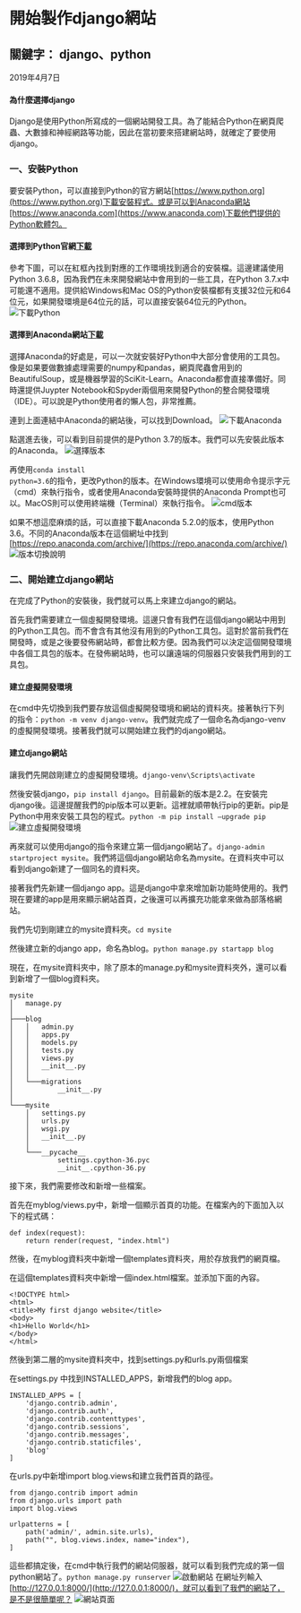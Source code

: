 # 開始製作django網站
## 關鍵字： django、python

2019年4月7日

#### 為什麼選擇django

Django是使用Python所寫成的一個網站開發工具。為了能結合Python在網頁爬蟲、大數據和神經網路等功能，因此在當初要來搭建網站時，就確定了要使用django。

### 一、安裝Python

要安裝Python，可以直接到Python的官方網站[https://www.python.org](https://www.python.org)下載安裝程式。或是可以到Anaconda網站[https://www.anaconda.com](https://www.anaconda.com)下載他們提供的Python軟體包。

#### 選擇到Python官網[下載](https://www.python.org/downloads/)
參考下圖，可以在紅框內找到對應的工作環境找到適合的安裝檔。這邊建議使用Python 3.6.8，因為我們在未來開發網站中會用到的一些工具，在Python 3.7.x中可能還不適用。提供給Windows和Mac OS的Python安裝檔都有支援32位元和64位元，如果開發環境是64位元的話，可以直接安裝64位元的Python。
![下載Python](https://github.com/yuanping24/my-first-django-project/blob/master/media/uploads/2019/04/08/python-install.png)

#### 選擇到Anaconda網站[下載](https://www.anaconda.com/distribution/)
選擇Anaconda的好處是，可以一次就安裝好Python中大部分會使用的工具包。像是如果要做數據處理需要的numpy和pandas，網頁爬蟲會用到的BeautifulSoup，或是機器學習的SciKit-Learn。Anaconda都會直接準備好。同時還提供Juypter Notebook和Spyder兩個用來開發Python的整合開發環境（IDE）。可以說是Python使用者的懶人包，非常推薦。

連到上面連結中Anaconda的網站後，可以找到Download。
![下載Anaconda](https://github.com/yuanping24/my-first-django-project/blob/master/media/uploads/2019/04/08/anaconda-dl.png)

點選進去後，可以看到目前提供的是Python 3.7的版本。我們可以先安裝此版本的Anaconda。
![選擇版本](https://github.com/yuanping24/my-first-django-project/blob/master/media/uploads/2019/04/08/anaconda-version-select.png)

再使用<code>conda install python=3.6</code>的指令，更改Python的版本。在Windows環境可以使用命令提示字元（cmd）來執行指令，或者使用Anaconda安裝時提供的Anaconda Prompt也可以。MacOS則可以使用終端機（Terminal）來執行指令。
![cmd版本](https://github.com/yuanping24/my-first-django-project/blob/master/media/uploads/2019/04/08/cmd-python-version.png)

如果不想這麼麻煩的話，可以直接下載Anaconda 5.2.0的版本，使用Python 3.6。不同的Anaconda版本在這個網址中找到[https://repo.anaconda.com/archive/](https://repo.anaconda.com/archive/)
![版本切換說明](https://github.com/yuanping24/my-first-django-project/blob/master/media/uploads/2019/04/08/anaconda-version-intro.png)

### 二、開始建立django網站

在完成了Python的安裝後，我們就可以馬上來建立django的網站。

首先我們需要建立一個虛擬開發環境。這邊只會有我們在這個django網站中用到的Python工具包。而不會含有其他沒有用到的Python工具包。這對於當前我們在開發時，或是之後要發佈網站時，都會比較方便。因為我們可以決定這個開發環境中各個工具包的版本。在發佈網站時，也可以讓遠端的伺服器只安裝我們用到的工具包。

#### 建立虛擬開發環境

在cmd中先切換到我們要存放這個虛擬開發環境和網站的資料夾。接著執行下列的指令：`python -m venv django-venv`。我們就完成了一個命名為django-venv的虛擬開發環境。接著我們就可以開始建立我們的django網站。

#### 建立django網站

讓我們先開啟剛建立的虛擬開發環境。`django-venv\Scripts\activate`

然後安裝django，`pip install django`。目前最新的版本是2.2。在安裝完django後。這邊提醒我們的pip版本可以更新。這裡就順帶執行pip的更新。pip是Python中用來安裝工具包的程式。`python -m pip install –upgrade pip`
![建立虛擬開發環境](https://github.com/yuanping24/my-first-django-project/blob/master/media/uploads/2019/04/08/cmd-create-venv.png)

再來就可以使用django的指令來建立第一個django網站了。`django-admin startproject mysite`。我們將這個django網站命名為mysite。在資料夾中可以看到django新建了一個同名的資料夾。

接著我們先新建一個django app。這是django中拿來增加新功能時使用的。我們現在要建的app是用來顯示網站首頁，之後還可以再擴充功能拿來做為部落格網站。

我們先切到剛建立的mysite資料夾。`cd mysite`

然後建立新的django app，命名為blog。`python manage.py startapp blog`

現在，在mysite資料夾中，除了原本的manage.py和mysite資料夾外，還可以看到新增了一個blog資料夾。
```
mysite
│   manage.py
│
├───blog
│   │   admin.py
│   │   apps.py
│   │   models.py
│   │   tests.py
│   │   views.py
│   │   __init__.py
│   │
│   └───migrations
│           __init__.py
│
└───mysite
    │   settings.py
    │   urls.py
    │   wsgi.py
    │   __init__.py
    │
    └───__pycache__
            settings.cpython-36.pyc
            __init__.cpython-36.py
```
接下來，我們需要修改和新增一些檔案。

首先在myblog/views.py中，新增一個顯示首頁的功能。在檔案內的下面加入以下的程式碼：
```
def index(request):
    return render(request, "index.html")
```
然後，在myblog資料夾中新增一個templates資料夾，用於存放我們的網頁檔。

在這個templates資料夾中新增一個index.html檔案。並添加下面的內容。
```
<!DOCTYPE html>
<html>
<title>My first django website</title>
<body>
<h1>Hello World</h1>
</body>
</html>
```
然後到第二層的mysite資料夾中，找到settings.py和urls.py兩個檔案

在settings.py 中找到INSTALLED_APPS，新增我們的blog app。
```
INSTALLED_APPS = [
    'django.contrib.admin',
    'django.contrib.auth',
    'django.contrib.contenttypes',
    'django.contrib.sessions',
    'django.contrib.messages',
    'django.contrib.staticfiles',
    'blog'
]
```
在urls.py中新增import blog.views和建立我們首頁的路徑。
```
from django.contrib import admin
from django.urls import path
import blog.views

urlpatterns = [
    path('admin/', admin.site.urls),
    path("", blog.views.index, name="index"),
]
```
這些都搞定後，在cmd中執行我們的網站伺服器，就可以看到我們完成的第一個python網站了。`python manage.py runserver`
![啟動網站](https://github.com/yuanping24/my-first-django-project/blob/master/media/uploads/2019/04/08/cmd-runserver.png)
在網址列輸入[http://127.0.0.1:8000/](http://127.0.0.1:8000/)，就可以看到了我們的網站了，是不是很簡單呢？
![網站頁面](https://github.com/yuanping24/my-first-django-project/blob/master/media/uploads/2019/04/08/helloworld-website.png)
